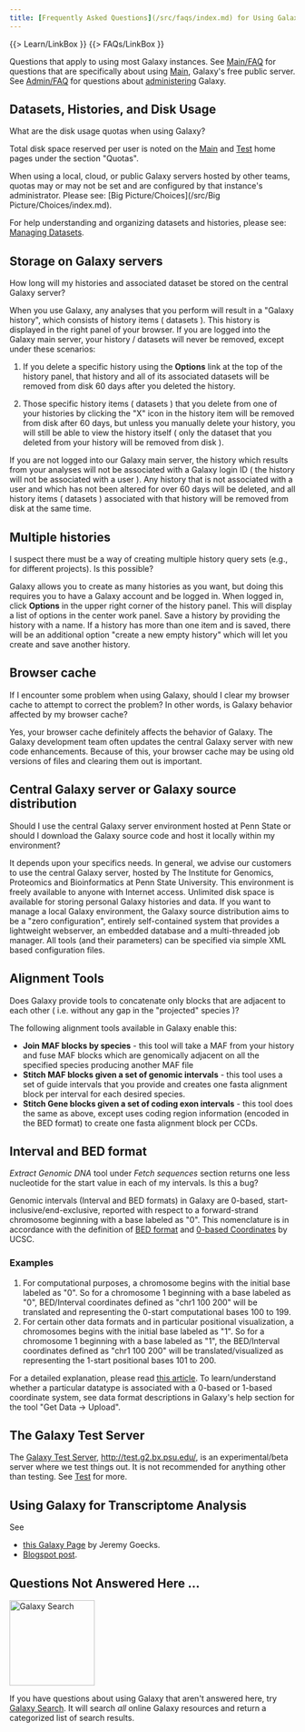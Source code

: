 ```yaml
---
title: [Frequently Asked Questions](/src/faqs/index.md) for Using Galaxy
---
```

{{> Learn/LinkBox }}
{{> FAQs/LinkBox }}


Questions that apply to using most Galaxy instances.  See [Main/FAQ](/src/main/faq/index.md) for questions that are specifically about using [Main](/src/main/index.md), Galaxy's free public server.  See [Admin/FAQ](/src/admin/faq/index.md) for questions about [administering](/src/admin/index.md) Galaxy.



## Datasets, Histories, and Disk Usage

What are the disk usage quotas when using Galaxy?

Total disk space reserved per user is noted on the [Main](/src/main/index.md) and [Test](/src/test/index.md) home pages under the section "Quotas". 

When using a local, cloud, or public Galaxy servers hosted by other teams, quotas may or may not be set and are configured by that instance's administrator. Please see: [Big Picture/Choices](/src/Big Picture/Choices/index.md).

For help understanding and organizing datasets and histories, please see: [Managing Datasets](/src/learn/managing-datasets/index.md).

## Storage on Galaxy servers

How long will my histories and associated dataset be stored on the central Galaxy server?

When you use Galaxy, any analyses that you perform will result in a "Galaxy history", which consists of history items ( datasets ).  This history is displayed in the right panel of your browser.  If you are logged into the Galaxy main server, your history / datasets will never be removed, except under these scenarios:

1. If you delete a specific history using the **Options** link at the top of the history panel, that history and all of its associated datasets will be removed from disk 60 days after you deleted the history.

2. Those specific history items ( datasets ) that you delete from one of your histories by clicking the "X" icon in the history item will be removed from disk after 60 days, but unless you manually delete your history, you will still be able to view the history itself ( only the dataset that you deleted from your history will be removed from disk ).

If you are not logged into our Galaxy main server, the history which results from your analyses will not be associated with a Galaxy login ID ( the history will not be associated with a user ).  Any history that is not associated with a user and which has not been altered for over 60 days will be deleted, and all history items ( datasets ) associated with that history will be removed from disk at the same time.


## Multiple histories

I suspect there must be a way of creating multiple history query sets (e.g., for different projects).  Is this possible?

Galaxy allows you to create as many histories as you want, but doing this requires you to have a Galaxy account and be logged in.  When logged in, click **Options** in the upper right corner of the history panel.  This will display a list of options in the center work panel.  Save a history by providing the history with a name.  If a history has more than one item and is saved, there will be an additional option "create a new empty history" which will let you create and save another history.


## Browser cache

If I encounter some problem when using Galaxy, should I clear my browser cache to attempt to correct the problem?  In other words, is Galaxy behavior affected by my browser cache?

Yes, your browser cache definitely affects the behavior of Galaxy.  The Galaxy development team often updates the central Galaxy server with new code enhancements.  Because of this, your browser cache may be using old versions of files and clearing them out is important.


## Central Galaxy server or Galaxy source distribution

Should I use the central Galaxy server environment hosted at Penn State or should I download the Galaxy source code and host it locally within my environment?

It depends upon your specifics needs.  In general, we advise our customers to use the central Galaxy server, hosted by The Institute for Genomics, Proteomics and Bioinformatics at Penn State University.  This environment is freely available to anyone with Internet access. Unlimited disk space is available for storing personal Galaxy histories and data.  If you want to manage a local Galaxy environment, the Galaxy source distribution aims to be a "zero configuration", entirely self-contained system that provides a lightweight webserver, an embedded database and a multi-threaded job manager. All tools (and their parameters) can be specified via simple XML based configuration files. 


## Alignment Tools

Does Galaxy provide tools to concatenate only blocks that are adjacent to each other ( i.e. without any gap in the "projected" species )?

The following alignment tools available in Galaxy enable this:

* **Join MAF blocks by species** - this tool will take a MAF from your history and fuse MAF blocks which are genomically adjacent on all the specified species producing another MAF file
* **Stitch MAF blocks given a set of genomic intervals** - this tool uses a set of guide intervals that you provide and creates one fasta alignment block per interval for each desired species.
* **Stitch Gene blocks given a set of coding exon intervals** - this tool does the same as above, except uses coding region information (encoded in the BED format) to create one fasta alignment block per CCDs.

## Interval and BED format

*Extract Genomic DNA* tool under *Fetch sequences* section returns one less nucleotide for the start value in each of my intervals. Is this a bug?

Genomic intervals (Interval and BED formats) in Galaxy are 0-based, start-inclusive/end-exclusive, reported with respect to a forward-strand chromosome beginning with a base labeled as "0". This nomenclature is in accordance with the definition of [BED format](http://genome.ucsc.edu/FAQ/FAQformat#format1) and [0-based Coordinates](http://genomewiki.cse.ucsc.edu/index.php/Coordinate_Transforms) by UCSC. 

### Examples

1. For computational purposes, a chromosome begins with the initial base labeled as "0". So for a chromosome 1 beginning with a base labeled as "0", BED/Interval coordinates defined as "chr1 100 200" will be translated and representing the 0-start computational bases 100 to 199. 
1. For certain other data formats and in particular positional visualization, a chromosomes begins with the initial base labeled as "1". So for a chromosome 1 beginning with a base labeled as "1", the BED/Interval coordinates defined as "chr1 100 200" will be translated/visualized as representing the 1-start positional bases 101 to 200.

For a detailed explanation, please read [this article](https://depot.galaxyproject.org/hub/attachments/learn/faq/zero_based_coordinates.pdf). 
To learn/understand whether a particular datatype is associated with a 0-based or 1-based coordinate system, see data format descriptions in Galaxy's help section for the tool "Get Data -> Upload".


## The Galaxy Test Server

The [Galaxy Test Server](/src/test/index.md), http://test.g2.bx.psu.edu/, is an experimental/beta server where we test things out.  It is not recommended for anything other than testing.  See [Test](/src/test/index.md) for more.


## Using Galaxy for Transcriptome Analysis

See 
* [this Galaxy Page](http://main.g2.bx.psu.edu/u/jeremy/p/transcriptome-analysis-faq) by Jeremy Goecks.
* [Blogspot post](http://kevin-gattaca.blogspot.com/2011/09/faq-howto-do-rna-seq-bioinformatics.html).

## Questions Not Answered Here ...

<div class='right'><a href='/src/search/index.md'><img src="/src/images/galaxy-logos/galaxy-web-search.png" alt="Galaxy Search" width="150" /></a></div>

If you have questions about using Galaxy that aren't answered here, try [Galaxy Search](/src/search/index.md).  It will search *all* online Galaxy resources and return a categorized list of search results.
